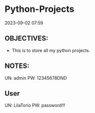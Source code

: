# Python-Projects

2023-09-02 07:59

## OBJECTIVES:

- This is to store all my python projects.

## NOTES:

UN: admin
PW: 12345678DND

## User

UN: LilaTorio
PW: password!!!
